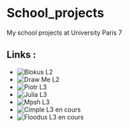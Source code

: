# School_projects
My school projects at University Paris 7

## Links : 
 * ![Blokus <JAVA> L2](https://github.com/elusyo/School_projects/tree/master/Blokus)
 * ![Draw Me <JAVA> L2](https://github.com/elusyo/School_projects/tree/master/Draw-me)
 * ![Piotr <OCaml> L3](https://github.com/elusyo/School_projects/tree/master/Piotr)
 * ![Julia <JAVA> L3](https://github.com/elusyo/School_projects/tree/master/Julia)
 * ![Mpsh <C> L3](https://github.com/elusyo/School_projects/tree/master/Mpsh)
 * ![Cimple <C> L3](https://github.com/kolibs/School_projects) en cours
 * ![Floodus <C> L3](https://github.com/kolibs/School_projects) en cours
